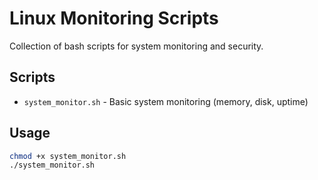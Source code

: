 # Linux Monitoring Scripts

Collection of bash scripts for system monitoring and security.

## Scripts

- `system_monitor.sh` - Basic system monitoring (memory, disk, uptime)

## Usage

```bash
chmod +x system_monitor.sh
./system_monitor.sh
```
